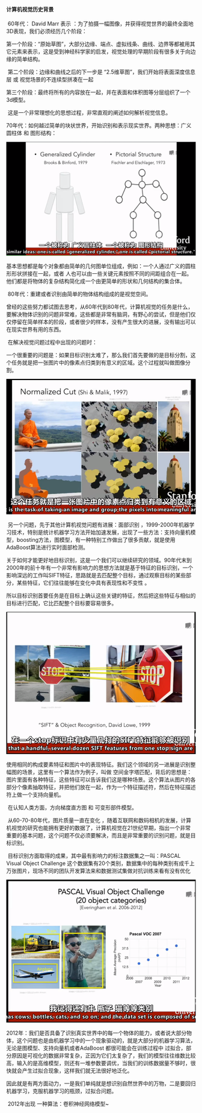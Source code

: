 #### 计算机视觉历史背景

​	60年代： David Marr 表示 ：为了拍摄一幅图像，并获得视觉世界的最终全面地3D表现，我们必须经历几个阶段：

​	第一个阶段：“原始草图”，大部分边缘、端点、虚拟线条、曲线、边界等都被用其它元素来表示，这是受到神经科学家的启发，视觉处理的早期阶段有很多关于向边缘的简单结构。

​	第二个阶段：边缘和曲线之后的下一步是 “2.5维草图”，我们开始将表面深度信息层 或 视觉场景的不连续型拼凑在一起

​	第三个阶段：最终将所有的内容放在一起，并在表面和体积图等分层组织了一个3d模型。

​	这是一个非常理想化的思想过程，非常直观的阐述如何解析视觉信息。

​	70年代：如何越过简单的块状世界，开始识别和表示现实世界。两种思想：广义圆柱体 和 图形结构：

![1533188792357](广义圆柱体和图形结构.png)

​	基本思想都是每个对象都由简单的几何图单位组成，例如：一个人通过广义的圆柱形形状拼接在一起，或者 人也可以由一些关键元素按照不同的间距组合在一起。他们都是将物体的复杂结构简化成一个由更简单的形状和几何结构的集合体。

​	80年代：重建或者识别由简单的物体结构组成的是视觉空间。 

​	曾经的这些努力都试图去思考，从60年代到80年代，计算机视觉的任务是什么，要解决物体识别的问题非常难，这些都是非常有脑洞，有野心的尝试，但是他们仅仅停留在简单样本的阶段，或者很少的样本，没有产生很大的进展，没有输出可以在现实世界有用的东西。

​	在解决视觉问题过程中出现的问题时：

​	一个很重要的问题是：如果目标识别太难了，那么我们首先要做的是目标分割，这个任务就是把一张图片中的像素点归类到有意义的区域。这个过程就叫做图像分割。

![1533191176270](MeaningfulAreas.png)

​	另一个问题，先于其他计算机视觉问题有进展：面部识别 ，1999-2000年机器学习技术，特别是统计机器学习方法开始加速发展，出现了一些方法：支持向量机模型，boosting方法，图模型，有一种特别工作做出了很多贡献，就是使用AdaBoost算法进行实时面部检测。

​	关于如何才能更好地目标识别，这是一个我们可以继续研究的领域。90年代末到2000年的前十年有一个非常有影响力的思想方法就是基于特征的目标识别，一个影响深远的工作叫SIFT特征，思路就是去匹配整个目标，通过观察目标的某些部分，某些特征，它们往往能够在变化中具有表现性和不变性 。

​	所以目标识别首要任务是在目标上确认这些关键的特征，然后把这些特征与相似的目标进行匹配，它比匹配整个目标要容易很多。

![1533190901912](SIFT.png)

​	使用相同的构成要素特征和图片中的表现特征。我们这个领域的另一进展是识别整幅图的场景，这里有一个算法作为例子，叫做 空间金字塔匹配，背后的思想是：图片里面有各种特征，这些特征可以告诉我们这是哪种场景。这个算法从图片的各部分个像素抽取特征，并把他们放在一起，作为一个特征描述符，然后在特征描述符上做一个支持向量机。

​	在认知人类方面，方向梯度直方图  和  可变形部件模型。

​	从60-70-80年代，图片质量一直在变化 ，随着互联网和数码相机的发展，计算机视觉的研究也能拥有更好的数据了，计算机视觉在21世纪早期，指出一个非常重要的基本问题，这个问题不仅必须要解决，而且是非常重要的识别问题，就是目标识别。

​	目标识别方面取得的成果，其中最有影响力的标注数据集之一叫：PASCAL Visual Object Challenge 这个数据集有20个类别，数据集中的每种类别有成千上万张图片，现场不同的团队开发算法来和数据测试集做对抗训练来看有没有优化 

![1533192925411](PASCALVisualObjectChallenge.png)

​	2012年：我们是否具备了识别真实世界中的每一个物体的能力，或者说大部分物体，这个问题也是由机器学习中的一个现象驱动的，就是大部分的机器学习算法，无论是图模型、支持向量机或者AdaBoost 都很可能会在训练过程中 过拟合，部分原因是可视化的数据非常复杂，正因为它们太复杂了，我们的模型往往维数比较高，输入的是高维模型，则还有一堆参数要调优，当我们的训练数据量不够时，很快就会产生过拟合现象，这样我们就无法很好地泛化。

​	因此就是有两方面动力，一是我们单纯就是想识别自然世界中的万物，二是要回归机器学习，克服机器学习的瓶颈，过拟合问题。

​	2012年出现 一种算法：卷积神经网络模型~

